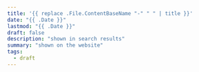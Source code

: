 ```yaml
---
title: '{{ replace .File.ContentBaseName "-" " " | title }}'
date: "{{ .Date }}"
lastmod: "{{ .Date }}"
draft: false
description: "shown in search results"
summary: "shown on the website"
tags:
  - draft
---
```


